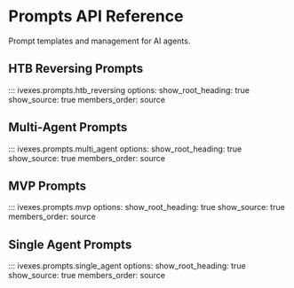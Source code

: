 # Prompts API Reference

Prompt templates and management for AI agents.

## HTB Reversing Prompts

::: ivexes.prompts.htb_reversing
    options:
      show_root_heading: true
      show_source: true
      members_order: source

## Multi-Agent Prompts

::: ivexes.prompts.multi_agent
    options:
      show_root_heading: true
      show_source: true
      members_order: source

## MVP Prompts

::: ivexes.prompts.mvp
    options:
      show_root_heading: true
      show_source: true
      members_order: source

## Single Agent Prompts

::: ivexes.prompts.single_agent
    options:
      show_root_heading: true
      show_source: true
      members_order: source